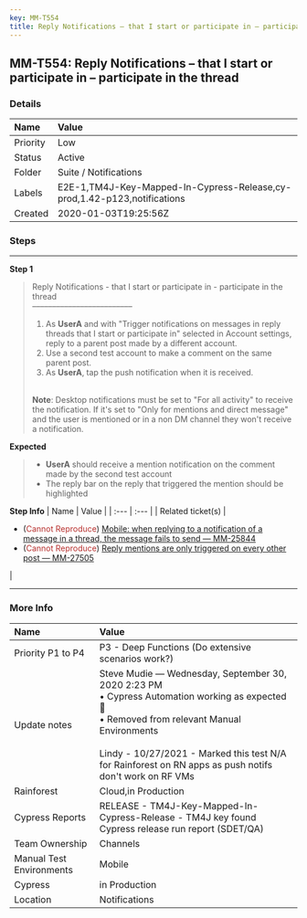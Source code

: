 ```yaml
---
key: MM-T554
title: Reply Notifications – that I start or participate in – participate in the thread
---
```


## MM-T554: Reply Notifications – that I start or participate in – participate in the thread

### Details

| Name     | Value                                                                    |
| :------- | :----------------------------------------------------------------------- |
| Priority | Low                                                                      |
| Status   | Active                                                                   |
| Folder   | Suite / Notifications                                                    |
| Labels   | E2E-1,TM4J-Key-Mapped-In-Cypress-Release,cy-prod,1.42-p123,notifications |
| Created  | 2020-01-03T19:25:56Z                                                     |

### Steps

<hr/>

**Step 1**

> <article>Reply Notifications - that I start or participate in - participate in the thread<br />–––––––––––––––––––––––––<ol><li>As <strong>UserA</strong> and with "Trigger notifications on messages in reply threads that I start or participate in" selected in Account settings, reply to a parent post made by a different account.</li><li>Use a second test account to make a comment on the same parent post.</li><li>As <strong>UserA</strong>, tap the push notification when it is received.</li></ol><br /><strong>Note</strong>: Desktop notifications must be set to "For all activity" to receive the notification. If it's set to "Only for mentions and direct message" and the user is mentioned or in a non DM channel they won't receive a notification.</article>

**Expected**

> <article><ul><li><strong>UserA</strong> should receive a mention notification on the comment made by the second test account</li><li>The reply bar on the reply that triggered the mention should be highlighted</li></ul></article>

**Step Info**
| Name | Value |
| :--- | :--- |
| Related ticket(s) | <ul><li>(<span style="color:rgb(184, 49, 47)">Cannot Reproduce</span>) <a href="https://mattermost.atlassian.net/browse/MM-25844">Mobile: when replying to a notification of a message in a thread, the message fails to send — MM-25844</a></li><li>(<span style="color:rgb(184, 49, 47)">Cannot Reproduce</span>) <a href="https://mattermost.atlassian.net/browse/MM-27050">Reply mentions are only triggered on every other post — MM-27505</a></li></ul> |

<hr/>

### More Info

| Name                     | Value                                                                                                                                                                                                                                                                   |
| :----------------------- | :---------------------------------------------------------------------------------------------------------------------------------------------------------------------------------------------------------------------------------------------------------------------- |
| Priority P1 to P4        | P3 - Deep Functions (Do extensive scenarios work?)                                                                                                                                                                                                                      |
| Update notes             | Steve Mudie — Wednesday, September 30, 2020 2:23 PM<br />• Cypress Automation working as expected 🎉<br />• Removed from relevant Manual Environments<br /><br />Lindy - 10/27/2021 - Marked this test N/A for Rainforest on RN apps as push notifs don't work on RF VMs |
| Rainforest               | Cloud,in Production                                                                                                                                                                                                                                                     |
| Cypress Reports          | RELEASE - TM4J-Key-Mapped-In-Cypress-Release - TM4J key found Cypress release run report (SDET/QA)                                                                                                                                                                      |
| Team Ownership           | Channels                                                                                                                                                                                                                                                                |
| Manual Test Environments | Mobile                                                                                                                                                                                                                                                                  |
| Cypress                  | in Production                                                                                                                                                                                                                                                           |
| Location                 | Notifications                                                                                                                                                                                                                                                           |
